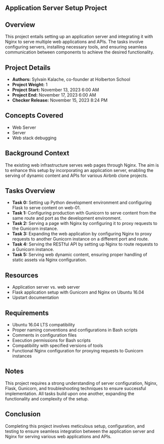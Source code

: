 ## Application Server Setup Project

## Overview
This project entails setting up an application server and integrating it with Nginx to serve multiple web applications and APIs. The tasks involve configuring servers, installing necessary tools, and ensuring seamless communication between components to achieve the desired functionality.

## Project Details
- **Authors:** Sylvain Kalache, co-founder at Holberton School
- **Project Weight:** 1
- **Project Start:** November 13, 2023 6:00 AM
- **Project End:** November 17, 2023 6:00 AM
- **Checker Release:** November 15, 2023 8:24 PM

## Concepts Covered
- Web Server
- Server
- Web stack debugging

## Background Context
The existing web infrastructure serves web pages through Nginx. The aim is to enhance this setup by incorporating an application server, enabling the serving of dynamic content and APIs for various Airbnb clone projects.

## Tasks Overview
- **Task 0:** Setting up Python development environment and configuring Flask to serve content on web-01.
- **Task 1:** Configuring production with Gunicorn to serve content from the same route and port as the development environment.
- **Task 2:** Serving a page with Nginx by configuring it to proxy requests to the Gunicorn instance.
- **Task 3:** Expanding the web application by configuring Nginx to proxy requests to another Gunicorn instance on a different port and route.
- **Task 4:** Serving the RESTful API by setting up Nginx to route requests to a Gunicorn instance.
- **Task 5:** Serving web dynamic content, ensuring proper handling of static assets via Nginx configuration.

## Resources
- Application server vs. web server
- Flask application setup with Gunicorn and Nginx on Ubuntu 16.04
- Upstart documentation

## Requirements
- Ubuntu 16.04 LTS compatibility
- Proper naming conventions and configurations in Bash scripts
- Comments in configuration files
- Execution permissions for Bash scripts
- Compatibility with specified versions of tools
- Functional Nginx configuration for proxying requests to Gunicorn instances

## Notes
This project requires a strong understanding of server configuration, Nginx, Flask, Gunicorn, and troubleshooting techniques to ensure successful implementation. All tasks build upon one another, expanding the functionality and complexity of the setup.

## Conclusion
Completing this project involves meticulous setup, configuration, and testing to ensure seamless integration between the application server and Nginx for serving various web applications and APIs.

